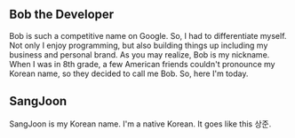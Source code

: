 ## Bob the Developer
Bob is such a competitive name on Google. So, I had to differentiate myself.  Not only I enjoy programming, but also building things up including my business and personal brand. As you may realize, Bob is my nickname. When I was in 8th grade, a few American friends couldn't pronounce my Korean name, so they decided to call me Bob. So, here I'm today. 


## SangJoon
SangJoon is my Korean name. I'm a native Korean. It goes like this 상준.
